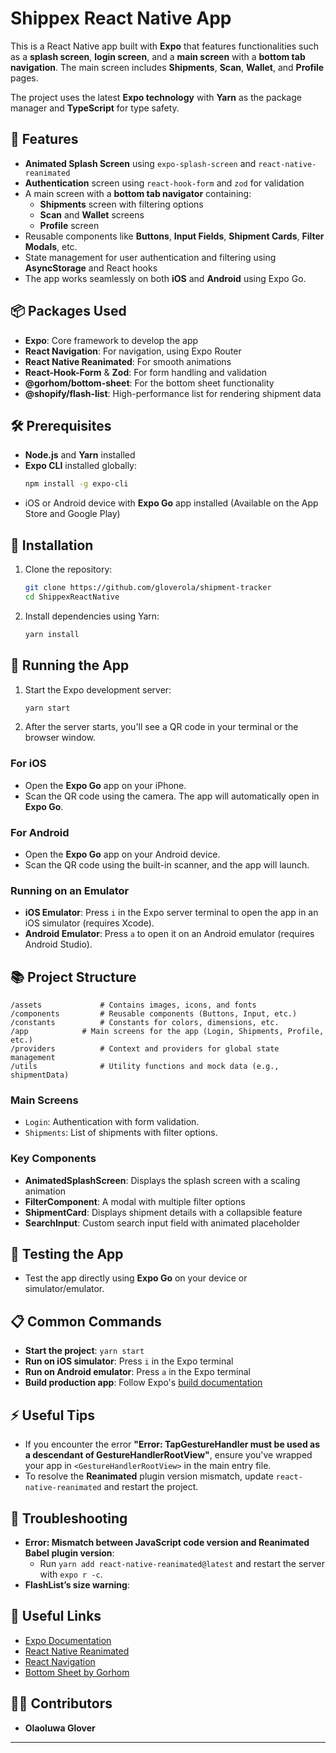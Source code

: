 # Shippex React Native App

This is a React Native app built with **Expo** that features functionalities such as a **splash screen**, **login screen**, and a **main screen** with a **bottom tab navigation**. The main screen includes **Shipments**, **Scan**, **Wallet**, and **Profile** pages.

The project uses the latest **Expo technology** with **Yarn** as the package manager and **TypeScript** for type safety.

## 🚀 Features

- **Animated Splash Screen** using `expo-splash-screen` and `react-native-reanimated`
- **Authentication** screen using `react-hook-form` and `zod` for validation
- A main screen with a **bottom tab navigator** containing:
  - **Shipments** screen with filtering options
  - **Scan** and **Wallet** screens
  - **Profile** screen
- Reusable components like **Buttons**, **Input Fields**, **Shipment Cards**, **Filter Modals**, etc.
- State management for user authentication and filtering using **AsyncStorage** and React hooks
- The app works seamlessly on both **iOS** and **Android** using Expo Go.

## 📦 Packages Used

- **Expo**: Core framework to develop the app
- **React Navigation**: For navigation, using Expo Router
- **React Native Reanimated**: For smooth animations
- **React-Hook-Form** & **Zod**: For form handling and validation
- **@gorhom/bottom-sheet**: For the bottom sheet functionality
- **@shopify/flash-list**: High-performance list for rendering shipment data

## 🛠 Prerequisites

- **Node.js** and **Yarn** installed
- **Expo CLI** installed globally:
  ```bash
  npm install -g expo-cli
  ```
- iOS or Android device with **Expo Go** app installed (Available on the App Store and Google Play)

## 📝 Installation

1. Clone the repository:

   ```bash
   git clone https://github.com/gloverola/shipment-tracker
   cd ShippexReactNative
   ```

2. Install dependencies using Yarn:

   ```bash
   yarn install
   ```

## 🚀 Running the App

1. Start the Expo development server:

   ```bash
   yarn start
   ```

2. After the server starts, you'll see a QR code in your terminal or the browser window.

### For iOS

- Open the **Expo Go** app on your iPhone.
- Scan the QR code using the camera. The app will automatically open in **Expo Go**.

### For Android

- Open the **Expo Go** app on your Android device.
- Scan the QR code using the built-in scanner, and the app will launch.

### Running on an Emulator

- **iOS Emulator**: Press `i` in the Expo server terminal to open the app in an iOS simulator (requires Xcode).
- **Android Emulator**: Press `a` to open it on an Android emulator (requires Android Studio).

## 📚 Project Structure

```
/assets             # Contains images, icons, and fonts
/components         # Reusable components (Buttons, Input, etc.)
/constants          # Constants for colors, dimensions, etc.
/app            # Main screens for the app (Login, Shipments, Profile, etc.)
/providers          # Context and providers for global state management
/utils              # Utility functions and mock data (e.g., shipmentData)
```

### Main Screens

- `Login`: Authentication with form validation.
- `Shipments`: List of shipments with filter options.

### Key Components

- **AnimatedSplashScreen**: Displays the splash screen with a scaling animation
- **FilterComponent**: A modal with multiple filter options
- **ShipmentCard**: Displays shipment details with a collapsible feature
- **SearchInput**: Custom search input field with animated placeholder

## 🧪 Testing the App

- Test the app directly using **Expo Go** on your device or simulator/emulator.

## 📋 Common Commands

- **Start the project**: `yarn start`
- **Run on iOS simulator**: Press `i` in the Expo terminal
- **Run on Android emulator**: Press `a` in the Expo terminal
- **Build production app**: Follow Expo's [build documentation](https://docs.expo.dev/distribution/building-standalone-apps/)

## ⚡ Useful Tips

- If you encounter the error **"Error: TapGestureHandler must be used as a descendant of GestureHandlerRootView"**, ensure you've wrapped your app in `<GestureHandlerRootView>` in the main entry file.
- To resolve the **Reanimated** plugin version mismatch, update `react-native-reanimated` and restart the project.

## 🐞 Troubleshooting

- **Error: Mismatch between JavaScript code version and Reanimated Babel plugin version**:
  - Run `yarn add react-native-reanimated@latest` and restart the server with `expo r -c`.
- **FlashList’s size warning**:

## 🔗 Useful Links

- [Expo Documentation](https://docs.expo.dev/)
- [React Native Reanimated](https://docs.swmansion.com/react-native-reanimated/)
- [React Navigation](https://reactnavigation.org/docs/getting-started/)
- [Bottom Sheet by Gorhom](https://gorhom.github.io/react-native-bottom-sheet/)

## 👨‍💻 Contributors

- **Olaoluwa Glover**

---

```

```

